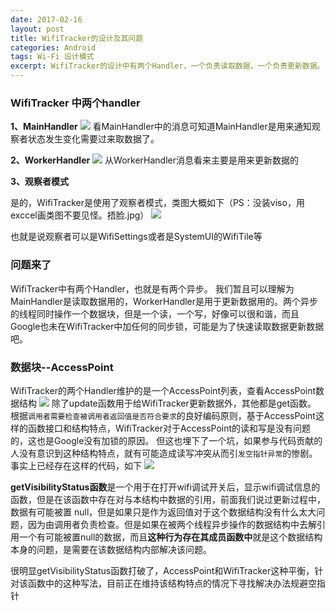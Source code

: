 ```yaml
---
date: 2017-02-16
layout: post
title: WifiTracker的设计及其问题
categories: Android
tags: Wi-Fi 设计模式
excerpt: WifiTracker的设计中有两个Handler，一个负责读取数据，一个负责更新数据。
---
```

### **WifiTracker 中两个handler**

**1、MainHandler**
![](/blog/assets/wifi/wifitracker-mainhandler.png)
看MainHandler中的消息可知道MainHandler是用来通知观察者状态发生变化需要过来取数据了。

**2、WorkerHandler**
![](/blog/assets/wifi/wifitracker-workerhandler.png)
从WorkerHandler消息看来主要是用来更新数据的

**3、观察者模式**

是的，WifiTracker是使用了观察者模式，类图大概如下（PS：没装viso，用exccel画类图不要见怪。捂脸.jpg）
![](/blog/assets/wifi/wifitracker-class-pic.png)

也就是说观察者可以是WifiSettings或者是SystemUI的WifiTile等

### **问题来了**
WifiTracker中有两个Handler，也就是有两个异步。
我们暂且可以理解为MainHandler是读取数据用的，WorkerHandler是用于更新数据用的。两个异步的线程同时操作一个数据块，但是一个读，一个写，好像可以很和谐，而且Google也未在WifiTracker中加任何的同步锁，可能是为了快速读取数据更新数据吧。

### **数据块--AccessPoint**
WifiTracker的两个Handler维护的是一个AccessPoint列表，查看AccessPoint数据结构
![](/blog/assets/wifi/wifitracker-accesspoint.png)
除了update函数用于给WifiTracker更新数据外，其他都是get函数。
根据`调用者需要检查被调用者返回值是否符合要求`的良好编码原则，基于AccessPoint这样的函数接口和结构特点，WifiTracker对于AccessPoint的读和写是没有问题的，这也是Google没有加锁的原因。
但这也埋下了一个坑，如果参与代码贡献的人没有意识到这种结构特点，就有可能造成读写冲突从而引`发空指针异常`的惨剧。
事实上已经存在这样的代码，如下
![](/blog/assets/wifi/wifitracker-accesspoint-getvisibilitystatus.png)

**getVisibilityStatus函数**是一个用于在打开wifi调试开关后，显示wifi调试信息的函数，但是在该函数中存在对与本结构中数据的引用，前面我们说过更新过程中，数据有可能被置 null，但是如果只是作为返回值对于这个数据结构没有什么太大问题，因为由调用者负责检查。但是如果在被两个线程异步操作的数据结构中去解引用一个有可能被置null的数据，而且**这种行为存在其成员函数中**就是这个数据结构本身的问题，是需要在该数据结构内部解决该问题。

很明显getVisibilityStatus函数打破了，AccessPoint和WifiTracker这种平衡，针对该函数中的这种写法，目前正在维持该结构特点的情况下寻找解决办法规避空指针
